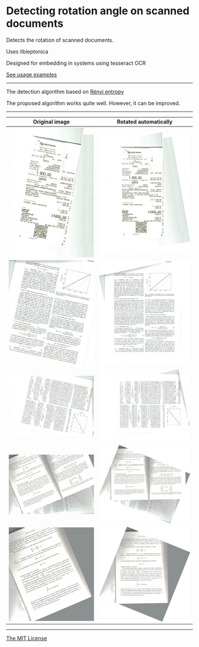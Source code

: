 # Detecting rotation angle on scanned documents

Detects the rotation of scanned documents.

Uses libleptonica

Designed for embedding in systems using tesseract OCR

[See usage examples](examples)

---

The detection algorithm based on [Rényi entropy](https://en.wikipedia.org/wiki/R%C3%A9nyi_entropy)


The proposed algorithm works quite well. However, it can be improved.

---

Original image            |  Rotated automatically
:------------------------:|:-------------------------:
![](demo/small/1-in.jpg)  | ![](demo/small/1-out.jpg)
![](demo/small/2-in.jpg)  | ![](demo/small/2-out.jpg)
![](demo/small/3-in.jpg)  | ![](demo/small/3-out.jpg)
![](demo/small/4-in.jpg)  | ![](demo/small/4-out.jpg)
![](demo/small/5-in.jpg)  | ![](demo/small/5-out.jpg)

---
[The MIT License](LICENSE)
